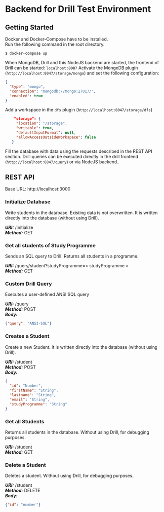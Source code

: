 # Backend for Drill Test Environment

## Getting Started
Docker and Docker-Compose have to be installed.  
Run the following command in the root directory.
```shell
$ docker-compose up
```
When MongoDB, Drill and this NodeJS backend are started, the frontend of Drill can be started: `localhost:8087`
Activate the MongoDB plugin (`http://localhost:8047/storage/mongo`) and set the following configuration:
```json
{
  "type": "mongo",
  "connection": "mongodb://mongo:27017/",
  "enabled": true
}
```

Add a workspace in the `dfs` plugin (`http://localhost:8047/storage/dfs`)
 ```json
     "storage": {
      "location": "/storage",
      "writable": true,
      "defaultInputFormat": null,
      "allowAccessOutsideWorkspace": false
    }
 ```

Fill the database with data using the requests described in the REST API section.
Drill queries can be executed directly in the drill frontend (`http://localhost:8047/query`) or via NodeJS backend..

## REST API

Base URL:
http://localhost:3000

### Initialize Database
Write students in the database. Existing data is not overwritten.
It is written directly into the database (without using Drill).

***URI:*** /initialize  
***Method:*** GET  

### Get all students of Study Programme
Sends an SQL query to Drill. Returns all students in a programme.

***URI:*** /query/student?studyProgramme=< studyProgramme >  
***Method:*** GET  

### Custom Drill Query
Executes a user-defined ANSI SQL query

***URI:*** /query  
***Method:*** POST  
***Body:*** 
```json
{"query": "ANSI-SQL"}
```


### Creates a Student
Create a new Student. It is written directly into the database (without using Drill). 

***URI:*** /student  
***Method:*** POST  
***Body:*** 
```json
{
  "id": "Number",
  "firstName": "String",
  "lastname": "String",
  "email": "String",
  "studyProgramme": "String"
}
```


### Get all Students
Returns all students in the database. Without using Drill, for debugging purposes.

***URI:*** /student  
***Method:*** GET  

### Delete a Student
Deletes a student.  Without using Drill, for debugging purposes.

***URI:*** /student  
***Method:*** DELETE  
***Body:***
```json
{"id": "number"}
```